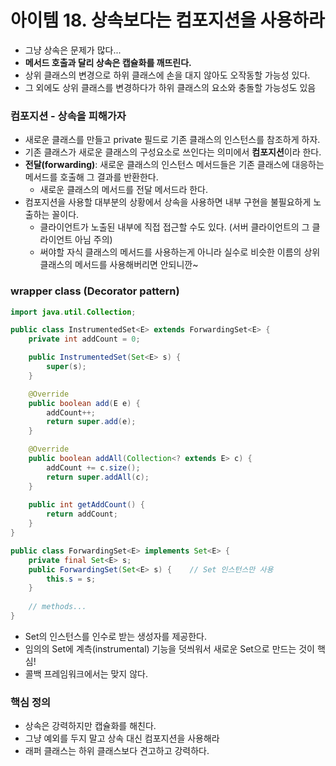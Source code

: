 # 아이템 18. 상속보다는 컴포지션을 사용하라

- 그냥 상속은 문제가 많다...
- **메서드 호출과 달리 상속은 캡슐화를 깨뜨린다.**
- 상위 클래스의 변경으로 하위 클래스에 손을 대지 않아도 오작동할 가능성 있다.
- 그 외에도 상위 클래스를 변경하다가 하위 클래스의 요소와 충돌할 가능성도 있음

### 컴포지션 - 상속을 피해가자
- 새로운 클래스를 만들고 private 필드로 기존 클래스의 인스턴스를 참조하게 하자.
- 기존 클래스가 새로운 클래스의 구성요소로 쓰인다는 의미에서 **컴포지션**이라 한다.
- **전달(forwarding)**: 새로운 클래스의 인스턴스 메서드들은 기존 클래스에 대응하는 메서드를 호출해 그 결과를 반환한다.
  - 새로운 클래스의 메서드를 전달 메서드라 한다.
- 컴포지션을 사용할 대부분의 상황에서 상속을 사용하면 내부 구현을 불필요하게 노출하는 꼴이다.
  - 클라이언트가 노출된 내부에 직접 접근할 수도 있다. (서버 클라이언트의 그 클라이언트 아님 주의)
  - 써야할 자식 클래스의 메서드를 사용하는게 아니라 실수로 비슷한 이름의 상위 클래스의 메서드를 사용해버리면 안되니깐~

### wrapper class (Decorator pattern)

```java
import java.util.Collection;

public class InstrumentedSet<E> extends ForwardingSet<E> {
    private int addCount = 0;

    public InstrumentedSet(Set<E> s) {
        super(s);
    }

    @Override
    public boolean add(E e) {
        addCount++;
        return super.add(e);
    }

    @Override
    public boolean addAll(Collection<? extends E> c) {
        addCount += c.size();
        return super.addAll(c);
    }
    
    public int getAddCount() {
        return addCount;
    }
}

```

```java
public class ForwardingSet<E> implements Set<E> {
    private final Set<E> s;
    public ForwardingSet(Set<E> s) {    // Set 인스턴스만 사용
        this.s = s;
    }
    
    // methods...
}
```

- Set의 인스턴스를 인수로 받는 생성자를 제공한다.
- 임의의 Set에 계측(instrumental) 기능을 덧씌워서 새로운 Set으로 만드는 것이 핵심!
- 콜백 프레임워크에서는 맞지 않다.

### 핵심 정의

- 상속은 강력하지만 캡슐화를 해친다.
- 그냥 예외를 두지 말고 상속 대신 컴포지션을 사용해라
- 래퍼 클래스는 하위 클래스보다 견고하고 강력하다.
